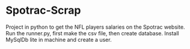 # Spotrac-Scrap
Project in python to get the NFL players salaries on the Spotrac website.
Run the runner.py, first make the csv file, then create database.
Install MySqlDb lite in machine and create a user.
